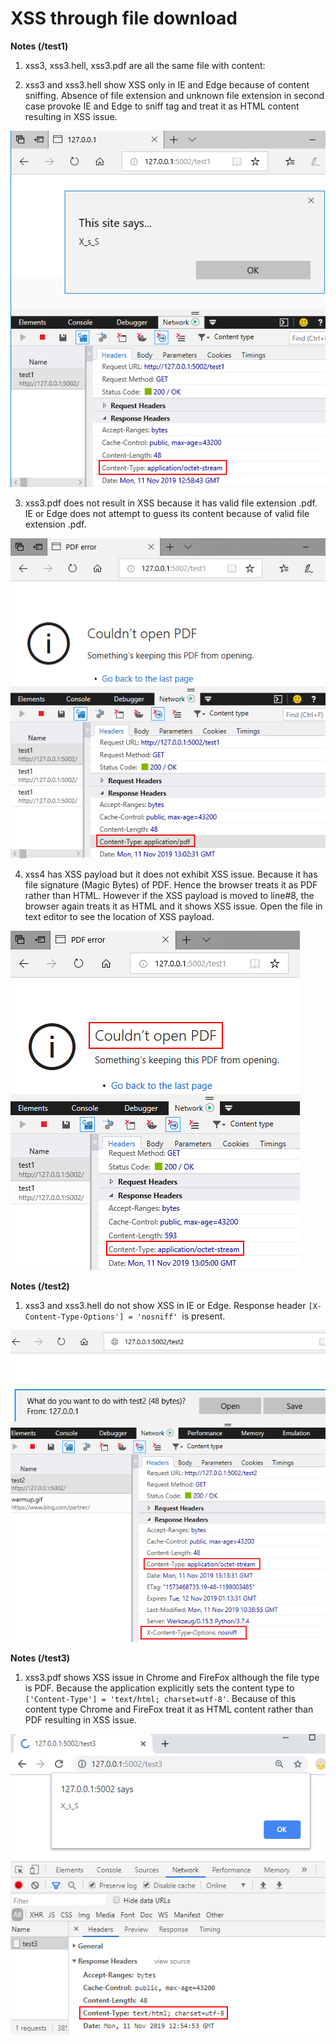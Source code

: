 # XSS through file download

<b>Notes (/test1)</b>

1. xss3, xss3.hell, xss3.pdf are all the same file with content: <code><html><script>alert('X_s_S')</script></html></code>

2. xss3 and xss3.hell show XSS only in IE and Edge because of content sniffing. Absence of file extension and unknown file extension in second case provoke IE and Edge to sniff <html> tag and treat it as HTML content resulting in XSS issue.
  
<img src="https://github.com/nav7neeet/file_upload_download/blob/master/screenshots/test1_xss.png"/>

3. xss3.pdf does not result in XSS because it has valid file extension .pdf. IE or Edge does not attempt to guess its content because of valid file extension .pdf.

<img src="https://github.com/nav7neeet/file_upload_download/blob/master/screenshots/test1_no_xss_pdf_extension.png"/>

4. xss4 has XSS payload but it does not exhibit XSS issue. Because it has file signature (Magic Bytes) of PDF. Hence the browser treats it as PDF rather than HTML. However if the XSS payload is moved to line#8, the browser again treats it as HTML and it shows XSS issue. Open the file in text editor to see the location of XSS payload.

<img src="https://github.com/nav7neeet/file_upload_download/blob/master/screenshots/test1_no_xss_file_signature.png">

<b>Notes (/test2)</b>

1. xss3 and xss3.hell do not show XSS in IE or Edge. Response header <code>[X-Content-Type-Options'] = 'nosniff' </code>is present.

<img src="https://github.com/nav7neeet/file_upload_download/blob/master/screenshots/test2_sniffing_disabled.png"/>

<b>Notes (/test3)</b>

1. xss3.pdf shows XSS issue in Chrome and FireFox although the file type is PDF. Because the application explicitly sets the content type to <code>['Content-Type'] = 'text/html; charset=utf-8'</code>. Because of this content type Chrome and FireFox treat it as HTML content rather than PDF resulting in XSS issue.

<img src="https://github.com/nav7neeet/file_upload_download/blob/master/screenshots/test3_xss_worng_content_type.png">
